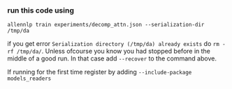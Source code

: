 ### run this code using

` allennlp train experiments/decomp_attn.json --serialization-dir /tmp/da `

if you get error `Serialization directory (/tmp/da) already exists` do `rm -rf /tmp/da/`. Unless ofcourse you 
know you had stopped before in the middle of a good run. In that case add `--recover` to the command above.

If running for the first time register by adding `--include-package models_readers`
